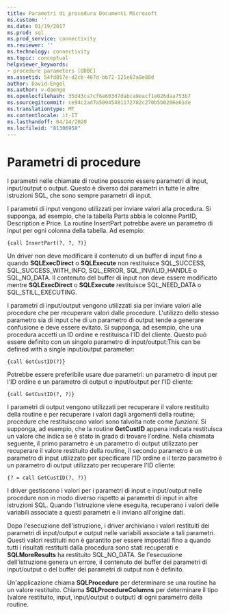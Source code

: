 ```yaml
---
title: Parametri di procedura Documenti Microsoft
ms.custom: ''
ms.date: 01/19/2017
ms.prod: sql
ms.prod_service: connectivity
ms.reviewer: ''
ms.technology: connectivity
ms.topic: conceptual
helpviewer_keywords:
- procedure parameters [ODBC]
ms.assetid: 54fd857e-d2cb-467d-bb72-121e67a8e88d
author: David-Engel
ms.author: v-daenge
ms.openlocfilehash: 35d43ca7cf6e603d7dabca9eacf1e026daa753b7
ms.sourcegitcommit: ce94c2ad7a50945481172782c270b5b0206e61de
ms.translationtype: MT
ms.contentlocale: it-IT
ms.lasthandoff: 04/14/2020
ms.locfileid: "81306958"
---
```

# <a name="procedure-parameters"></a>Parametri di procedure
I parametri nelle chiamate di routine possono essere parametri di input, input/output o output. Questo è diverso dai parametri in tutte le altre istruzioni SQL, che sono sempre parametri di input.  
  
 I parametri di input vengono utilizzati per inviare valori alla procedura. Si supponga, ad esempio, che la tabella Parts abbia le colonne PartID, Description e Price. La routine InsertPart potrebbe avere un parametro di input per ogni colonna della tabella. Ad esempio:  
  
```  
{call InsertPart(?, ?, ?)}  
```  
  
 Un driver non deve modificare il contenuto di un buffer di input fino a quando **SQLExecDirect** o **SQLExecute** non restituisce SQL_SUCCESS, SQL_SUCCESS_WITH_INFO, SQL_ERROR, SQL_INVALID_HANDLE o SQL_NO_DATA. Il contenuto del buffer di input non deve essere modificato mentre **SQLExecDirect** o **SQLExecute** restituisce SQL_NEED_DATA o SQL_STILL_EXECUTING.  
  
 I parametri di input/output vengono utilizzati sia per inviare valori alle procedure che per recuperare valori dalle procedure. L'utilizzo dello stesso parametro sia di input che di un parametro di output tende a generare confusione e deve essere evitato. Si supponga, ad esempio, che una procedura accetti un ID ordine e restituisca l'ID del cliente. Questo può essere definito con un singolo parametro di input/output:This can be defined with a single input/output parameter:  
  
```  
{call GetCustID(?)}  
```  
  
 Potrebbe essere preferibile usare due parametri: un parametro di input per l'ID ordine e un parametro di output o input/output per l'ID cliente:  
  
```  
{call GetCustID(?, ?)}  
```  
  
 I parametri di output vengono utilizzati per recuperare il valore restituito della routine e per recuperare i valori dagli argomenti della routine; procedure che restituiscono valori sono talvolta note come *funzioni*. Si supponga, ad esempio, che la routine **GetCustID** appena indicata restituisca un valore che indica se è stato in grado di trovare l'ordine. Nella chiamata seguente, il primo parametro è un parametro di output utilizzato per recuperare il valore restituito della routine, il secondo parametro è un parametro di input utilizzato per specificare l'ID ordine e il terzo parametro è un parametro di output utilizzato per recuperare l'ID cliente:  
  
```  
{? = call GetCustID(?, ?)}  
```  
  
 I driver gestiscono i valori per i parametri di input e input/output nelle procedure non in modo diverso rispetto ai parametri di input in altre istruzioni SQL. Quando l'istruzione viene eseguita, recuperano i valori delle variabili associate a questi parametri e li inviano all'origine dati.  
  
 Dopo l'esecuzione dell'istruzione, i driver archiviano i valori restituiti dei parametri di input/output e output nelle variabili associate a tali parametri. Questi valori restituiti non è garantito per essere impostati fino a quando tutti i risultati restituiti dalla procedura sono stati recuperati e **SQLMoreResults** ha restituito SQL_NO_DATA. Se l'esecuzione dell'istruzione genera un errore, il contenuto del buffer dei parametri di input/output o del buffer dei parametri di output non è definito.  
  
 Un'applicazione chiama **SQLProcedure** per determinare se una routine ha un valore restituito. Chiama **SQLProcedureColumns** per determinare il tipo (valore restituito, input, input/output o output) di ogni parametro della routine.
